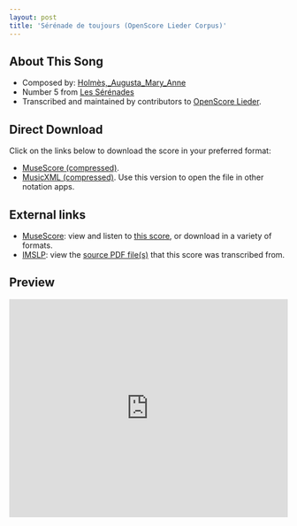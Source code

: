 ```yaml
---
layout: post
title: 'Sérénade de toujours (OpenScore Lieder Corpus)'
---
```


## About This Song

- Composed by: [Holmès,_Augusta_Mary_Anne](https://fourscoreandmore.org/openscore/lieder/Holmès,_Augusta_Mary_Anne)
- Number 5 from [Les Sérénades](https://fourscoreandmore.org/openscore/lieder/Holmès,_Augusta_Mary_Anne/Les_Sérénades)
- Transcribed and maintained by contributors to [OpenScore Lieder].

[OpenScore Lieder]: https://musescore.com/openscore-lieder-corpus

## Direct Download

Click on the links below to download the score in your preferred format:
- [MuseScore (compressed)](https://github.com/openscore/lieder/blob/main/scores/Holmès,_Augusta_Mary_Anne/Les_Sérénades/5_Sérénade_de_toujours/lc5669865.mscz?raw=true).
- [MusicXML (compressed)](https://github.com/openscore/lieder/blob/main/scores/Holmès,_Augusta_Mary_Anne/Les_Sérénades/5_Sérénade_de_toujours/lc5669865.mxl?raw=true). Use this version to open the file in other notation apps.

## External links

- [MuseScore]: view and listen to [this score][MuseScore], or download in a variety of formats.
- [IMSLP]: view the [source PDF file(s)][IMSLP] that this score was transcribed from.

[MuseScore]: https://musescore.com/score/5669865
[IMSLP]: https://imslp.org/wiki/Special:ReverseLookup/584725

## Preview

<iframe width="100%" height="394" src="https://musescore.com/openscore-lieder-corpus/scores/5669865/embed" frameborder="0" allowfullscreen allow="autoplay; fullscreen"></iframe>
